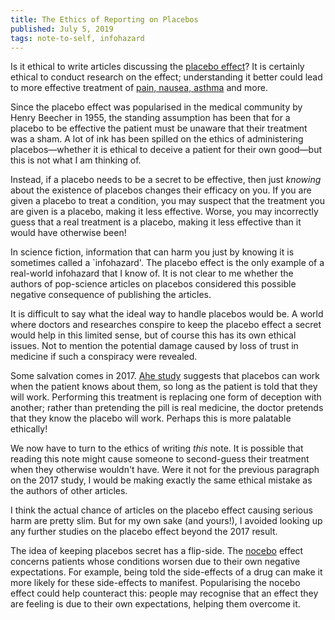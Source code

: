 ```yaml
---
title: The Ethics of Reporting on Placebos
published: July 5, 2019
tags: note-to-self, infohazard
---
```


Is it ethical to write articles discussing the [placebo
effect](https://en.wikipedia.org/wiki/Placebo)? It is certainly
ethical to conduct research on the effect; understanding it better
could lead to more effective treatment of [pain, nausea,
asthma](http://onlinelibrary.wiley.com/doi/10.1002/14651858.CD003974.pub3/abstract)
and more.

Since the placebo effect was popularised in the medical community by
Henry Beecher in 1955, the standing assumption has been that for a
placebo to be effective the patient must be unaware that their
treatment was a sham. A lot of ink has been spilled on the ethics of
administering placebos&mdash;whether it is ethical to deceive a
patient for their own good&mdash;but this is not what I am thinking
of.

<!--more-->

Instead, if a placebo needs to be a secret to be effective, then just
*knowing* about the existence of placebos changes their efficacy on
you. If you are given a placebo to treat a condition, you may suspect
that the treatment you are given is a placebo, making it less
effective. Worse, you may incorrectly guess that a real treatment is a
placebo, making it less effective than it would have otherwise been!

In science fiction, information that can harm you just by knowing it
is sometimes called a `infohazard'. The placebo effect is the only
example of a real-world infohazard that I know of. It is not clear to
me whether the authors of pop-science articles on placebos considered
this possible negative consequence of publishing the articles.

It is difficult to say what the ideal way to handle placebos would
be. A world where doctors and researches conspire to keep the placebo
effect a secret would help in this limited sense, but of course this
has its own ethical issues. Not to mention the potential damage caused
by loss of trust in medicine if such a conspiracy were revealed.

Some salvation comes in 2017. [Ahe
study](https://journals.lww.com/pain/Citation/2017/12000/Is_the_rationale_more_important_than_deception__A.7.aspx)
suggests that placebos can work when the patient knows about them, so
long as the patient is told that they will work. Performing this
treatment is replacing one form of deception with another; rather than
pretending the pill is real medicine, the doctor pretends that they
know the placebo will work. Perhaps this is more palatable ethically!

We now have to turn to the ethics of writing *this* note. It is
possible that reading this note might cause someone to second-guess
their treatment when they otherwise wouldn't have. Were it not for the
previous paragraph on the 2017 study, I would be making exactly the
same ethical mistake as the authors of other articles.

I think the actual chance of articles on the placebo effect causing
serious harm are pretty slim. But for my own sake (and yours!), I
avoided looking up any further studies on the placebo effect beyond
the 2017 result.

The idea of keeping placebos secret has a flip-side. The
[nocebo](https://en.wikipedia.org/wiki/Nocebo) effect concerns
patients whose conditions worsen due to their own negative
expectations. For example, being told the side-effects of a drug can
make it more likely for these side-effects to manifest. Popularising
the nocebo effect could help counteract this: people may recognise
that an effect they are feeling is due to their own expectations,
helping them overcome it.
